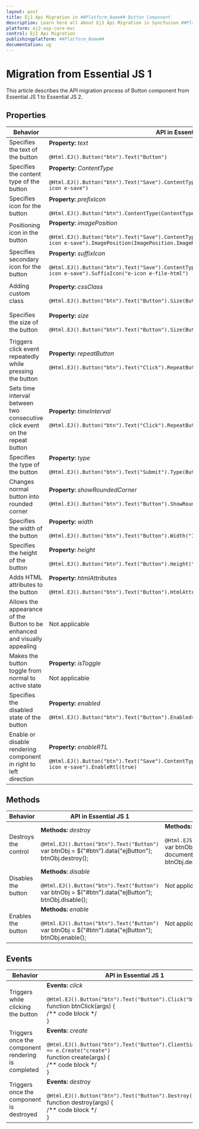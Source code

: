 ```yaml
---
layout: post
title: Ej1 Api Migration in ##Platform_Name## Button Component
description: Learn here all about Ej1 Api Migration in Syncfusion ##Platform_Name## Button component and more.
platform: ej2-asp-core-mvc
control: Ej1 Api Migration
publishingplatform: ##Platform_Name##
documentation: ug
---
```



# Migration from Essential JS 1

This article describes the API migration process of Button component from Essential JS 1 to Essential JS 2.

## Properties

| Behavior | API in Essential JS 1 | API in Essential JS 2 |
| --- | --- | --- |
| Specifies the text of the button | **Property:** *text* <br/><br/> `@Html.EJ().Button("btn").Text("Button")` | **Property:** *content* <br/><br/> `@Html.EJS().Button("btn").Content("Button").Render()` |
| Specifies the content type of the button | **Property:** *ContentType* <br/><br/>  `@Html.EJ().Button("btn").Text("Save").ContentType(ContentType.TextAndImage).PrefixIcon("e-icon e-save")`| Not applicable |
| Specifies icon for the button | **Property:** *prefixIcon* <br/><br/> `@Html.EJ().Button("btn").ContentType(ContentType.ImageOnly).PrefixIcon("e-icon e-save")` | **Property:** *iconCss* <br/><br/> `@Html.EJS().Button("btn").IconCss("e-icons e-save").Render()` |
| Positioning icon in the button | **Property:** *imagePosition* <br/><br/> `@Html.EJ().Button("btn").Text("Save").ContentType(ContentType.TextAndImage).PrefixIcon("e-icon e-save").ImagePosition(ImagePosition.ImageRight)`| **Property:** *iconPosition* <br/><br/> `@Html.EJS().Button("btn").Content("Save").IconCss("e-icons e-save").IconPosition(Syncfusion.EJ2.Buttons.IconPosition.Right).Render()` |
| Specifies secondary icon for the button | **Property:** *suffixIcon* <br/><br/> `@Html.EJ().Button("btn").Text("Save").ContentType(ContentType.TextAndImage).PrefixIcon("e-icon e-save").SuffixIcon("e-icon e-file-html")` | Not applicable |
| Adding custom class | **Property:** *cssClass* <br/><br/> `@Html.EJ().Button("btn").Text("Button").Size(ButtonSize.Small).CssClass("custom-class")` | **Property:** *cssClass* <br/><br/> `@Html.EJS().Button("btn").Content("Button").CssClass("custom-class").Render()` |
| Specifies the size of the button | **Property:** *size* <br/><br/> `@Html.EJ().Button("btn").Text("Button").Size(ButtonSize.Small)` | **Property:** *cssClass* <br/><br/> `@Html.EJS().Button("btn").Content("Button").CssClass("e-small").Render()` |
| Triggers click event repeatedly while pressing the button | **Property:** *repeatButton* <br/><br/> `@Html.EJ().Button("btn").Text("Click").RepeatButton(true)` | Not applicable |
| Sets time interval between two consecutive click event on the repeat button | **Property:** *timeInterval* <br/><br/> `@Html.EJ().Button("btn").Text("Click").RepeatButton(true).TimeInterval("100")` | Not applicable |
| Specifies the type of the button | **Property:** *type* <br/><br/> `@Html.EJ().Button("btn").Text("Submit").Type(ButtonType.Submit)` | Not applicable |
| Changes normal button into rounded corner | **Property:** *showRoundedCorner* <br/><br/>  `@Html.EJ().Button("btn").Text("Button").ShowRoundedCorner(true)` | Not applicable |
| Specifies the width of the button | **Property:** *width* <br/><br/> `@Html.EJ().Button("btn").Text("Button").Width("150px")` | Not applicable |
| Specifies the height of the button | **Property:** *height* <br/><br/> `@Html.EJ().Button("btn").Text("Button").Height("50px")` | Not applicable |
| Adds HTML attributes to the button | **Property:** *htmlAttributes* <br/><br/> `@Html.EJ().Button("btn").Text("Button").HtmlAttributes("")` | Not applicable |
| Allows the appearance of the Button to be enhanced and visually appealing | Not applicable | **Property:** *isPrimary* <br/><br/> `@Html.EJS().Button("btn").Content("Button").IsPrimary(true).Render()` |
| Makes the button toggle from normal to active state | **Property:** *isToggle* <br/><br/> Not applicable | **Property:** *isToggle* <br/><br/> `@Html.EJS().Button("btn").Content("Button").IsToggle(true).Render()`  |
| Specifies the disabled state of the button | **Property:** *enabled* <br/><br/> `@Html.EJ().Button("btn").Text("Button").Enabled(false)` | **Property:** *disabled* <br/><br/> `@Html.EJS().Button("btn").Content("Button").Disabled(true).Render()` |
| Enable or disable rendering component in right to left direction | **Property:** *enableRTL* <br/><br/>  `@Html.EJ().Button("btn").Text("Save").ContentType(ContentType.TextAndImage).PrefixIcon("e-icon e-save").EnableRtl(true)` | **Property:** *enableRtl* <br/><br/> `@Html.EJS().Button("btn").Content("Save")IconCss("e-icon e-save").EnableRtl(true).Render()` |

## Methods

| Behavior | API in Essential JS 1 | API in Essential JS 2 |
| --- | --- | --- |
| Destroys the control | **Methods:** *destroy* <br/><br/> `@Html.EJ().Button("btn").Text("Button")` <br/> var btnObj = $("#btn").data("ejButton");<br/>btnObj.destroy(); | **Methods:** *destroy* <br/><br/> `@Html.EJS().Button("btn").Content("Button").Render()` <br/> var btnObj = document.getElementById("btn").ej2_instances[0];<br/>btnObj.destroy(); |
| Disables the button | **Methods:** *disable* <br/><br/> `@Html.EJ().Button("btn").Text("Button")`<br/> var btnObj = $("#btn").data("ejButton");<br/>btnObj.disable(); | Not applicable |
| Enables the button | **Methods:** *enable* <br/><br/> `@Html.EJ().Button("btn").Text("Button")`<br/> var btnObj = $("#btn").data("ejButton");<br/>btnObj.enable(); | Not applicable |

## Events

| Behavior | API in Essential JS 1 | API in Essential JS 2 |
| --- | --- | --- |
| Triggers while clicking the button | **Events:** *click* <br/><br/> `@Html.EJ().Button("btn").Text("Button").Click("btnClick")` <br/>function btnClick(args) {<br/>/** code block */<br/>} | Not applicable |
| Triggers once the component rendering is completed | **Events:** *create* <br/><br/> `@Html.EJ().Button("btn").Text("Button").ClientSideEvents(e => e.Create("create")` <br/>function create(args) {<br/>/** code block */<br/>} | **Events:** *created* <br/><br/> `@Html.EJS().Button("btn").Content("Button").Created("created").Render()`<br/>function created() {<br/>/** code block */<br/>} |
| Triggers once the component is destroyed | **Events:** *destroy* <br/><br/> `@Html.EJ().Button("btn").Text("Button").Destroy("destroy")` <br/>function destroy(args) {<br/>/** code block */<br/>} | Not applicable |